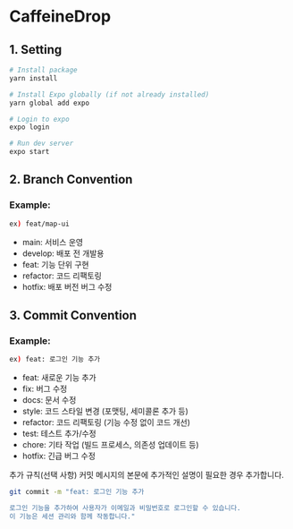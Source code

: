# CaffeineDrop

## 1. Setting

```bash
# Install package
yarn install

# Install Expo globally (if not already installed)
yarn global add expo

# Login to expo
expo login

# Run dev server
expo start
```

## 2. Branch Convention

### Example:
```bash
ex) feat/map-ui
```

- main: 서비스 운영
- develop: 배포 전 개발용
- feat: 기능 단위 구현
- refactor: 코드 리팩토링
- hotfix: 배포 버전 버그 수정

## 3. Commit Convention

### Example:
```bash
ex) feat: 로그인 기능 추가
```

- feat: 새로운 기능 추가
- fix: 버그 수정
- docs: 문서 수정
- style: 코드 스타일 변경 (포맷팅, 세미콜론 추가 등)
- refactor: 코드 리팩토링 (기능 수정 없이 코드 개선)
- test: 테스트 추가/수정
- chore: 기타 작업 (빌드 프로세스, 의존성 업데이트 등)
- hotfix: 긴급 버그 수정

추가 규칙(선택 사항)
커밋 메시지의 본문에 추가적인 설명이 필요한 경우 추가합니다.

```bash
git commit -m "feat: 로그인 기능 추가

로그인 기능을 추가하여 사용자가 이메일과 비밀번호로 로그인할 수 있습니다.
이 기능은 세션 관리와 함께 작동합니다."
```
